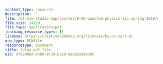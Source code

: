 ```yaml
---
content_type: resource
description: ''
file: /ol-ocw-studio-app/courses/8-06-quantum-physics-iii-spring-2018/dfa9d00d04b09c38b228eae92a999b95_papfq4sdC3w.pdf
file_size: 24219
file_type: application/pdf
learning_resource_types: []
license: https://creativecommons.org/licenses/by-nc-sa/4.0/
ocw_type: OCWFile
resourcetype: Document
title: 3play pdf file
uid: dfa9d00d-04b0-9c38-b228-eae92a999b95
---
```


